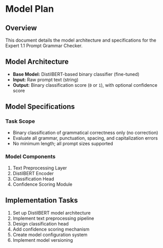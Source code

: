 # Model Plan

## Overview
This document details the model architecture and specifications for the Expert 1.1 Prompt Grammar Checker.

## Model Architecture

- **Base Model:** DistilBERT-based binary classifier (fine-tuned)
- **Input:** Raw prompt text (string)
- **Output:** Binary classification score (`0` or `1`), with optional confidence score

## Model Specifications

### Task Scope
- Binary classification of grammatical correctness only (no correction)
- Evaluate all grammar, punctuation, spacing, and capitalization errors
- No minimum length; all prompt sizes supported

### Model Components
1. Text Preprocessing Layer
2. DistilBERT Encoder
3. Classification Head
4. Confidence Scoring Module

## Implementation Tasks
1. Set up DistilBERT model architecture
2. Implement text preprocessing pipeline
3. Design classification head
4. Add confidence scoring mechanism
5. Create model configuration system
6. Implement model versioning 